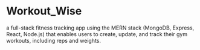 # Workout_Wise
a full-stack fitness tracking app using the MERN stack (MongoDB, Express, React, Node.js) that enables  users to create, update, and track their gym workouts, including reps and weights.
